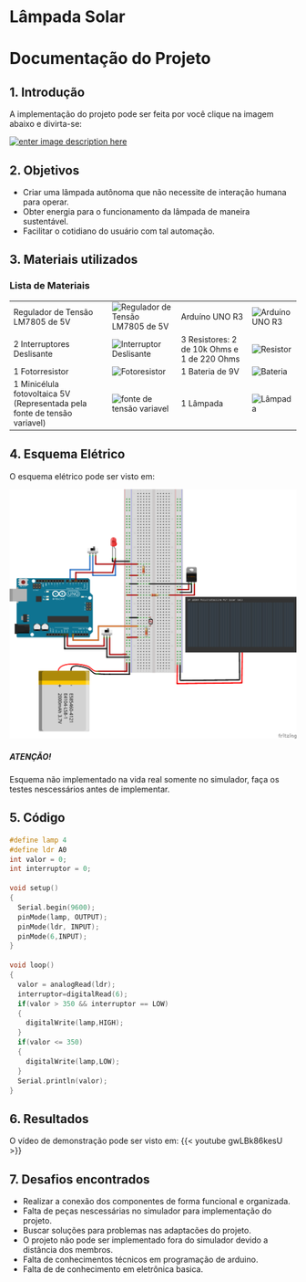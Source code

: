 #  Lâmpada Solar 
#  Documentação do Projeto

## 1. Introdução

A implementação do projeto pode ser feita por você clique na imagem abaixo e divirta-se:

[![enter image description here](https://csg.tinkercad.com/things/eq19tyXHyPy/t725.png?rev=1603827373866000000&s=&v=1&type=circuits)](https://www.tinkercad.com/embed/eq19tyXHyPy?editbtn=1)




## 2. Objetivos

- Criar uma lâmpada autônoma que não necessite de interação humana para operar.
- Obter energia para o funcionamento da lâmpada de maneira sustentável.
- Facilitar o cotidiano do usuário com tal automação.

## 3. Materiais utilizados

### Lista de Materiais
| | | | |
|-----|-----|-----|-----|
|Regulador de Tensão LM7805 de 5V|![Regulador de Tensão LM7805 de 5V](https://beta-editor.tinkercad.com/components/thumbnails/regulator5V.png)|Arduíno UNO R3|![Arduíno UNO R3](https://beta-editor.tinkercad.com/components/thumbnails/arduinoUnoR3.png)
|2 Interruptores Deslisante|![Interruptor Deslisante](https://beta-editor.tinkercad.com/components/thumbnails/slideSwitch.png)|3 Resistores: 2 de 10k Ohms e 1 de 220 Ohms|![Resistor](https://beta-editor.tinkercad.com/components/thumbnails/resistor.png)|
|1 Fotorresistor|![Fotoresistor](https://beta-editor.tinkercad.com/components/thumbnails/photoResistor.png)|1 Bateria de 9V|![Bateria](https://beta-editor.tinkercad.com/components/thumbnails/battery9V.png)|
|1 Minicélula fotovoltaica 5V (Representada pela fonte de tensão variavel)|![fonte de tensão variavel](https://beta-editor.tinkercad.com/components/thumbnails/powerSupply.png)|1 Lâmpada| ![Lâmpada](https://beta-editor.tinkercad.com/components/thumbnails/lightBulb.png)|


## 4. Esquema Elétrico


O esquema elétrico pode ser visto em:

![](esquema.png)

##### ATENÇÃO!
Esquema não implementado na vida real somente no simulador, faça os testes nescessários antes de implementar.

## 5. Código

```Cpp
#define lamp 4
#define ldr A0
int valor = 0;
int interruptor = 0;

void setup()
{
  Serial.begin(9600);
  pinMode(lamp, OUTPUT);
  pinMode(ldr, INPUT);
  pinMode(6,INPUT);
}

void loop()
{
  valor = analogRead(ldr);
  interruptor=digitalRead(6);
  if(valor > 350 && interruptor == LOW)
  {
  	digitalWrite(lamp,HIGH);
  }
  if(valor <= 350)
  {
  	digitalWrite(lamp,LOW);
  }
  Serial.println(valor);
}
```

## 6. Resultados

O vídeo de demonstração pode ser visto em:
{{< youtube gwLBk86kesU >}}


## 7. Desafios encontrados

- Realizar a conexão dos componentes de forma funcional e organizada.
- Falta de peças nescessárias no simulador para implementação do projeto.
- Buscar soluções para problemas nas adaptacões do projeto.
- O projeto não pode ser implementado fora do simulador devido a distância dos membros. 
- Falta de conhecimentos técnicos em programação de arduino.
- Falta de de conhecimento em eletrônica basica.
